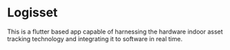 # Logisset
This is a flutter based app capable of harnessing the hardware indoor asset tracking technology and integrating it to software in real time.
